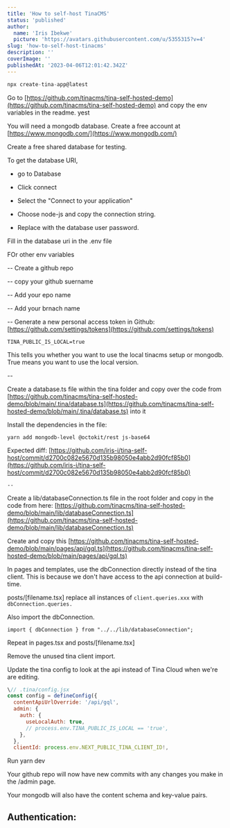 ```yaml
---
title: 'How to self-host TinaCMS'
status: 'published'
author:
  name: 'Iris Ibekwe'
  picture: 'https://avatars.githubusercontent.com/u/5355315?v=4'
slug: 'how-to-self-host-tinacms'
description: ''
coverImage: ''
publishedAt: '2023-04-06T12:01:42.342Z'
---
```


```javascript
npx create-tina-app@latest
```

Go to [https://github.com/tinacms/tina-self-hosted-demo](https://github.com/tinacms/tina-self-hosted-demo) and copy the env variables in the readme. yest

You will need a mongodb database. Create a free account at [https://www.mongodb.com/](https://www.mongodb.com/)

Create a free shared database for testing.

To get the database URI,

- go to Database

- Click connect

- Select the "Connect to your application"

- Choose node-js and copy the connection string.

- Replace with the database user password.

Fill in the database uri in the .env file

FOr other env variables

\-- Create a github repo

\-- copy your github suername

\-- Add your epo name

\-- Add your brnach name

\-- Generate a new personal access token in Github: [https://github.com/settings/tokens](https://github.com/settings/tokens)

```properties
TINA_PUBLIC_IS_LOCAL=true
```

This tells you whether you want to use the local tinacms setup or mongodb. True means you want to use the local version.

\--

Create a database.ts file within the tina folder and copy over the code from [https://github.com/tinacms/tina-self-hosted-demo/blob/main/.tina/database.ts](https://github.com/tinacms/tina-self-hosted-demo/blob/main/.tina/database.ts) into it

Install the dependencies in the file:

`yarn add mongodb-level @octokit/rest js-base64`

Expected diff: [https://github.com/iris-i/tina-self-host/commit/d2700c082e5670d135b98050e4abb2d90fcf85b0](https://github.com/iris-i/tina-self-host/commit/d2700c082e5670d135b98050e4abb2d90fcf85b0)

`--`

Create a lib/databaseConnection.ts file in the root folder and copy in the code from here: [https://github.com/tinacms/tina-self-hosted-demo/blob/main/lib/databaseConnection.ts](https://github.com/tinacms/tina-self-hosted-demo/blob/main/lib/databaseConnection.ts)

Create and copy this [https://github.com/tinacms/tina-self-hosted-demo/blob/main/pages/api/gql.ts](https://github.com/tinacms/tina-self-hosted-demo/blob/main/pages/api/gql.ts)

In pages and templates, use the dbConnection directly instead of the tina client. This is because we don't have access to the api connection at build-time.

posts/[filename.tsx] replace all instances of `client.queries.xxx` with `dbConnection.queries.`

Also import the dbConnection.

```typescriptreact
import { dbConnection } from "../../lib/databaseConnection";
```

Repeat in pages.tsx and posts/[filename.tsx]

Remove the unused tina client import.

Update the tina config to look at the api instead of Tina Cloud when we're are editing.

```javascript
\// .tina/config.jsx
const config = defineConfig({
  contentApiUrlOverride: '/api/gql',
  admin: {
    auth: {
      useLocalAuth: true,
      // process.env.TINA_PUBLIC_IS_LOCAL == 'true',
    },
  },
  clientId: process.env.NEXT_PUBLIC_TINA_CLIENT_ID!,
```

Run yarn dev<br>

Your github repo will now have new commits with any changes you make in the /admin page.

Your mongodb will also have the content schema and key-value pairs.

## Authentication:


